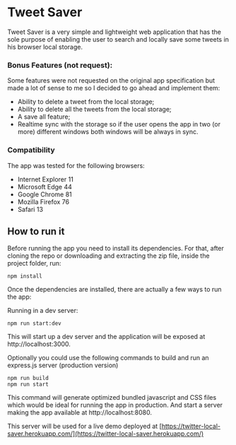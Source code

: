 # Tweet Saver

Tweet Saver is a very simple and lightweight web application that has the sole purpose of enabling the user to search and locally save some tweets in his browser local storage.

### Bonus Features (not request):

Some features were not requested on the original app specification but made a lot of sense to me so I decided to go ahead and implement them:

* Ability to delete a tweet from the local storage;
* Ability to delete all the tweets from the local storage;
* A save all feature;
* Realtime sync with the storage so if the user opens the app in two (or more) different windows both windows will be always in sync.

### Compatibility

The app was tested for the following browsers:

* Internet Explorer 11
* Microsoft Edge 44
* Google Chrome 81
* Mozilla Firefox 76
* Safari 13

## How to run it

Before running the app you need to install its dependencies. For that, after cloning the repo or downloading and extracting the zip file, inside the project folder, run:


```
npm install
```

Once the dependencies are installed, there are actually a few ways to run the app:

Running in a dev server:

```
npm run start:dev
```

This will start up a dev server and the application will be exposed at http://localhost:3000.

Optionally you could use the following commands to build and run an express.js server (production version)

```
npm run build
npm run start
```

This command will generate optimized bundled javascript and CSS files which would be ideal for running the app in production. And start a server making the app available at http://localhost:8080.

This server will be used for a live demo deployed at [https://twitter-local-saver.herokuapp.com/](https://twitter-local-saver.herokuapp.com/)

